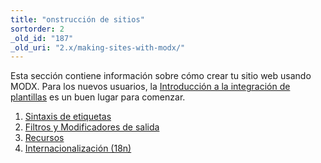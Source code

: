 ```yaml
---
title: "onstrucción de sitios"
sortorder: 2
_old_id: "187"
_old_uri: "2.x/making-sites-with-modx/"
---
```


Esta sección contiene información sobre cómo crear tu sitio web usando MODX. Para los nuevos usuarios, la [Introducción a la integración de plantillas](building-sites/integrating-templates) es un buen lugar para comenzar.

1. [Sintaxis de etiquetas](building-sites/tag-syntax)
2. [Filtros y Modificadores de salida](building-sites/tag-syntax/output-filters)
3. [Recursos](building-sites/resources)
4. [Internacionalización (18n)](building-sites/i18n)
